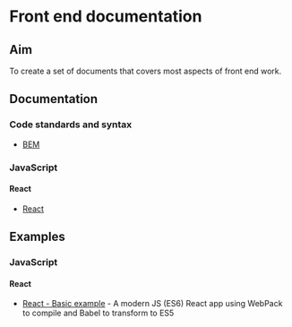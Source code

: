 # Front end documentation

## Aim

To create a set of documents that covers most aspects of front end work.

## Documentation

### Code standards and syntax

- [BEM](CSS/BEM.md)

### JavaScript

#### React

- [React](JavaScript/react.md)


## Examples

### JavaScript

#### React

- [React - Basic example](JavaScript/examples/react/basic) - A modern JS (ES6) React app using WebPack to compile and Babel to transform to ES5

